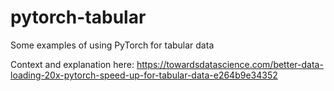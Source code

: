 # pytorch-tabular
Some examples of using PyTorch for tabular data

Context and explanation here: https://towardsdatascience.com/better-data-loading-20x-pytorch-speed-up-for-tabular-data-e264b9e34352
